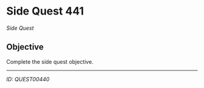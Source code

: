 # Side Quest 441

*Side Quest*

## Objective
Complete the side quest objective.

---
*ID: QUEST00440*